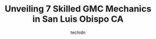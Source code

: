 ---
layout: ampstory
image: https://images.unsplash.com/photo-1580654712603-eb43273aff33?ixlib=rb-4.0.3&ixid=MnwxMjA3fDB8MHxwaG90by1wYWdlfHx8fGVufDB8fHx8&auto=format&fit=crop&w=640&h=853&q=80
author: techidn
featured: false
description: Experience the excellence of automotive service by visiting the 7 best GMC Mechanic in San Luis Obispo CA, USA. With their expertise, attention to detail, and commitment to customer satisfac
title: Unveiling 7 Skilled GMC Mechanics in San Luis Obispo CA
cover:
   title: Unveiling 7 Skilled GMC Mechanics in San Luis Obispo CA
   subtitle: Rickpate
   background: https://images.unsplash.com/photo-1580654712603-eb43273aff33?ixlib=rb-4.0.3&ixid=MnwxMjA3fDB8MHxwaG90by1wYWdlfHx8fGVufDB8fHx8&auto=format&fit=crop&w=640&h=853&q=80

pages: 
 - layout: thirds
   top: <h1>#1 Villa Automotive & Autobody</h1>
   bottom: "<p>Great customer service, My family and I were heading back home on vacation when my truck RPMs started fluctuating. I stopped right before closing time on a Saturday and J</p>"
   background: https://www.knot35.com/toplist/wp-content/uploads/2023/06/best-gmc-mechanic-1-in-san-luis-obispo-ca-1685838276.jpeg
   backgroundblur: true
 - layout: thirds
   top: <h1>#2 Reeves Auto Repair</h1>
   bottom: "<p>235 Tank Farm Rd, San Luis Obispo, CA 93401, United States</p>"
   background: https://www.knot35.com/toplist/wp-content/uploads/2023/06/best-gmc-mechanic-2-in-san-luis-obispo-ca-1685838277.jpeg
   cta:
      link: https://www.knot35.com/toplist/unveiling-7-skilled-gmc-mechanics-in-san-luis-obispo-ca/
      text: Unveiling 7 Skilled GMC Mechanics in San Luis Obispo CA
 - layout: thirds
   top: <h1>#3 Certified Auto Repair</h1>
   bottom: "<p>393 Marsh St, San Luis Obispo, CA 93401, United States</p>"
   background: https://www.knot35.com/toplist/wp-content/uploads/2023/06/best-gmc-mechanic-3-in-san-luis-obispo-ca-1685838278.jpeg
   cta:
      link: https://www.knot35.com/toplist/unveiling-7-skilled-gmc-mechanics-in-san-luis-obispo-ca/
      text: Unveiling 7 Skilled GMC Mechanics in San Luis Obispo CA
 - layout: thirds
   top: <h1>#4 German Auto</h1>
   bottom: "<p>273 Pacific St, San Luis Obispo, CA 93401, United States</p>"
   background: https://images.unsplash.com/photo-1561679660-d00ee1e0dc8e?ixlib=rb-4.0.3&ixid=MnwxMjA3fDB8MHxwaG90by1wYWdlfHx8fGVufDB8fHx8&auto=format&fit=crop&w=640&h=853&q=80
   cta:
      link: https://www.knot35.com/toplist/unveiling-7-skilled-gmc-mechanics-in-san-luis-obispo-ca/
      text: Unveiling 7 Skilled GMC Mechanics in San Luis Obispo CA
 - layout: thirds
   top: <h1>#5 Continental Motor Works</h1>
   bottom: "<p>1101 Laurel Ln, San Luis Obispo, CA 93401, United States</p>"
   background: https://images.unsplash.com/photo-1510906594845-bc082582c8cc?ixlib=rb-4.0.3&ixid=MnwxMjA3fDB8MHxwaG90by1wYWdlfHx8fGVufDB8fHx8&auto=format&fit=crop&w=640&h=853&q=80
   cta:
      link: https://www.knot35.com/toplist/unveiling-7-skilled-gmc-mechanics-in-san-luis-obispo-ca/
      text: Unveiling 7 Skilled GMC Mechanics in San Luis Obispo CA
 - layout: thirds
   top: <h1>#6 Daves Automotive</h1>
   bottom: "<p>847 Ricardo Ct, San Luis Obispo, CA 93401, United States</p>"
   background: https://images.unsplash.com/photo-1609083590460-7b8cc0ca65f8?ixlib=rb-4.0.3&ixid=MnwxMjA3fDB8MHxwaG90by1wYWdlfHx8fGVufDB8fHx8&auto=format&fit=crop&w=640&h=853&q=80
   cta:
      link: https://www.knot35.com/toplist/unveiling-7-skilled-gmc-mechanics-in-san-luis-obispo-ca/
      text: Unveiling 7 Skilled GMC Mechanics in San Luis Obispo CA
 - layout: thirds
   top: <h1>#7 Complete Automotive</h1>
   bottom: "<p>273 Tank Farm Rd B, San Luis Obispo, CA 93401, United States</p>"
   background: https://images.unsplash.com/photo-1533998839656-76f5e4b2bccb?ixlib=rb-4.0.3&ixid=MnwxMjA3fDB8MHxwaG90by1wYWdlfHx8fGVufDB8fHx8&auto=format&fit=crop&w=640&h=853&q=80
   cta:
      link: https://www.knot35.com/toplist/unveiling-7-skilled-gmc-mechanics-in-san-luis-obispo-ca/
      text: Unveiling 7 Skilled GMC Mechanics in San Luis Obispo CA
 - layout: thirds
   middle: Continue reading...
   background: https://images.unsplash.com/photo-1515405295579-ba7b45403062?ixlib=rb-4.0.3&ixid=MnwxMjA3fDB8MHxwaG90by1wYWdlfHx8fGVufDB8fHx8&auto=format&fit=crop&w=640&h=853&q=80
   cta:
      link: https://www.knot35.com/toplist/unveiling-7-skilled-gmc-mechanics-in-san-luis-obispo-ca/
      text: Unveiling 7 Skilled GMC Mechanics in San Luis Obispo CA
      
---